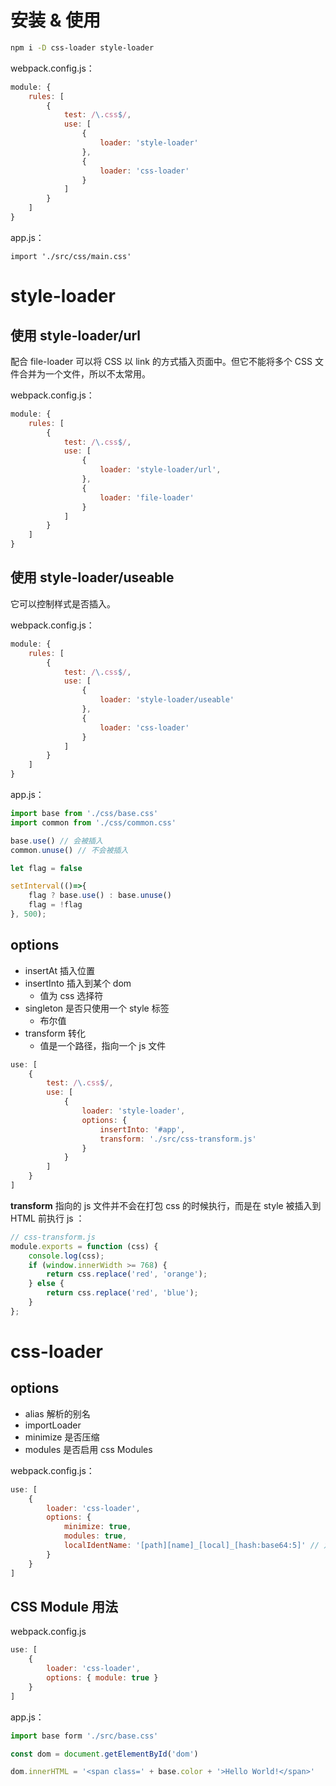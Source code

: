 # 安装 & 使用

```sh
npm i -D css-loader style-loader
```

webpack.config.js：

```js
module: {
    rules: [
        {
            test: /\.css$/,
            use: [
                {
                    loader: 'style-loader'
                },
                {
                    loader: 'css-loader'
                }
            ]
        }
    ]
}
```

app.js：

```
import './src/css/main.css'
```

# style-loader

## 使用 style-loader/url

配合 file-loader 可以将 CSS 以 link 的方式插入页面中。但它不能将多个 CSS 文件合并为一个文件，所以不太常用。

webpack.config.js：

```js
module: {
    rules: [
        {
            test: /\.css$/,
            use: [
                {
                    loader: 'style-loader/url',
                },
                {
                    loader: 'file-loader'
                }
            ]
        }
    ]
}
```

## 使用 style-loader/useable

它可以控制样式是否插入。

webpack.config.js：

```js
module: {
    rules: [
        {
            test: /\.css$/,
            use: [
                {
                    loader: 'style-loader/useable'
                },
                {
                    loader: 'css-loader'
                }
            ]
        }
    ]
}
```

app.js：

```js
import base from './css/base.css'
import common from './css/common.css'

base.use() // 会被插入
common.unuse() // 不会被插入

let flag = false

setInterval(()=>{
    flag ? base.use() : base.unuse()
    flag = !flag
}, 500);
```

## options

* insertAt 插入位置
* insertInto 插入到某个 dom
    * 值为 css 选择符
* singleton 是否只使用一个 style 标签
    * 布尔值
* transform 转化
    * 值是一个路径，指向一个 js 文件

```js
use: [
    {
        test: /\.css$/,
        use: [
            {
                loader: 'style-loader',
                options: {
                    insertInto: '#app',
                    transform: './src/css-transform.js'
                }
            }
        ]
    }
]
```

**transform** 指向的 js 文件并不会在打包 css 的时候执行，而是在 style 被插入到 HTML 前执行 js ：

```js
// css-transform.js
module.exports = function (css) {
    console.log(css);
    if (window.innerWidth >= 768) {
        return css.replace('red', 'orange');
    } else {
        return css.replace('red', 'blue');
    }
};
```

# css-loader

## options

* alias 解析的别名
* importLoader
* minimize 是否压缩
* modules 是否启用 css Modules

webpack.config.js：

```js
use: [
    {
        loader: 'css-loader',
        options: {
            minimize: true,
            modules: true,
            localIdentName: '[path][name]_[local]_[hash:base64:5]' // 定义 css Modules 名字格式
        }
    }
]
```

## CSS Module 用法

webpack.config.js

```js
use: [
    {
        loader: 'css-loader',
        options: { module: true }
    }
]
```

app.js：

```js
import base form './src/base.css'

const dom = document.getElementById('dom')

dom.innerHTML = '<span class=' + base.color + '>Hello World!</span>'
```
